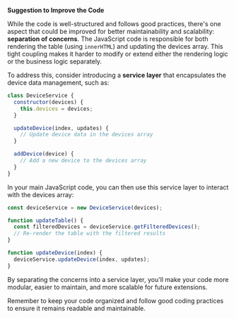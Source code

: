 **Suggestion to Improve the Code**

While the code is well-structured and follows good practices, there's one aspect that could be improved for better maintainability and scalability: **separation of concerns**. The JavaScript code is responsible for both rendering the table (using `innerHTML`) and updating the devices array. This tight coupling makes it harder to modify or extend either the rendering logic or the business logic separately.

To address this, consider introducing a **service layer** that encapsulates the device data management, such as:

```javascript
class DeviceService {
  constructor(devices) {
    this.devices = devices;
  }

  updateDevice(index, updates) {
    // Update device data in the devices array
  }

  addDevice(device) {
    // Add a new device to the devices array
  }
}
```

In your main JavaScript code, you can then use this service layer to interact with the devices array:

```javascript
const deviceService = new DeviceService(devices);

function updateTable() {
  const filteredDevices = deviceService.getFilteredDevices();
  // Re-render the table with the filtered results
}

function updateDevice(index) {
  deviceService.updateDevice(index, updates);
}
```

By separating the concerns into a service layer, you'll make your code more modular, easier to maintain, and more scalable for future extensions.

Remember to keep your code organized and follow good coding practices to ensure it remains readable and maintainable.